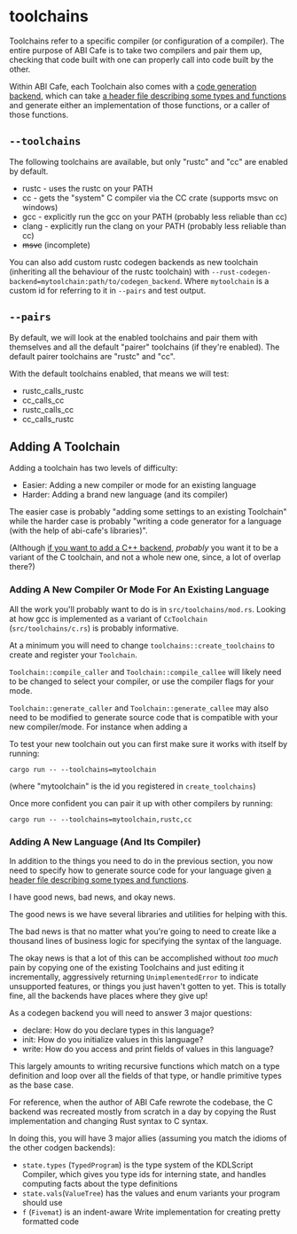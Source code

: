 # toolchains

Toolchains refer to a specific compiler (or configuration of a compiler). The entire purpose of ABI Cafe is to take two compilers and pair them up, checking that code built with one can properly call into code built by the other.

Within ABI Cafe, each Toolchain also comes with a [code generation backend](../combos/toolchains.md), which can take [a header file describing some types and functions](../../kdl-script/index.md) and generate either an implementation of those functions, or a caller of those functions.


## `--toolchains`

The following toolchains are available, but only "rustc" and "cc" are enabled by default.

* rustc - uses the rustc on your PATH
* cc - gets the "system" C compiler via the CC crate (supports msvc on windows)
* gcc - explicitly run the gcc on your PATH (probably less reliable than cc)
* clang  - explicitly run the clang on your PATH (probably less reliable than cc)
* ~~msvc~~ (incomplete)

You can also add custom rustc codegen backends as new toolchain (inheriting all the behaviour of the rustc toolchain) with `--rust-codegen-backend=mytoolchain:path/to/codegen_backend`. Where `mytoolchain` is a custom id for referring to it in `--pairs` and test output.


## `--pairs`

By default, we will look at the enabled toolchains and pair them with themselves and all the default "pairer" toolchains (if they're enabled). The default pairer toolchains are "rustc" and "cc".

With the default toolchains enabled, that means we will test:

* rustc_calls_rustc
* cc_calls_cc
* rustc_calls_cc
* cc_calls_rustc


## Adding A Toolchain

Adding a toolchain has two levels of difficulty:

* Easier: Adding a new compiler or mode for an existing language
* Harder: Adding a brand new language (and its compiler)

The easier case is probably "adding some settings to an existing Toolchain" while the harder case is probably "writing a code generator for a language (with the help of abi-cafe's libraries)".

(Although [if you want to add a C++ backend](https://github.com/Gankra/abi-cafe/issues/31), *probably* you want it to be a variant of the C toolchain, and not a whole new one, since, a lot of overlap there?)


### Adding A New Compiler Or Mode For An Existing Language

All the work you'll probably want to do is in `src/toolchains/mod.rs`. Looking at how gcc is implemented as a variant of `CcToolchain` (`src/toolchains/c.rs`) is probably informative.

At a minimum you will need to change `toolchains::create_toolchains` to create and register your `Toolchain`.

`Toolchain::compile_caller` and `Toolchain::compile_callee` will likely need to be changed to select your compiler, or use the compiler flags for your mode.

`Toolchain::generate_caller` and `Toolchain::generate_callee` may also need to be modified to generate source code that is compatible with your new compiler/mode. For instance when adding a

To test your new toolchain out you can first make sure it works with itself by running:

```
cargo run -- --toolchains=mytoolchain
```

(where "mytoolchain" is the id you registered in `create_toolchains`)

Once more confident you can pair it up with other compilers by running:

```
cargo run -- --toolchains=mytoolchain,rustc,cc
```


### Adding A New Language (And Its Compiler)

In addition to the things you need to do in the previous section, you now need to specify how to generate source code for your language given [a header file describing some types and functions](../../kdl-script/index.md).

I have good news, bad news, and okay news.

The good news is we have several libraries and utilities for helping with this.

The bad news is that no matter what you're going to need to create like a thousand lines of business logic for specifying the syntax of the language.

The okay news is that a lot of this can be accomplished without *too much* pain by copying one of the existing Toolchains and just editing it incrementally, aggressively returning `UnimplementedError` to indicate unsupported features, or things you just haven't gotten to yet. This is totally fine, all the backends have places where they give up!

As a codegen backend you will need to answer 3 major questions:

* declare: How do you declare types in this language?
* init: How do you initialize values in this language?
* write: How do you access and print fields of values in this language?

This largely amounts to writing recursive functions which match on a type definition and loop over all the fields of that type, or handle primitive types as the base case.

For reference, when the author of ABI Cafe rewrote the codebase, the C backend was recreated mostly from scratch in a day by copying the Rust implementation and changing Rust syntax to C syntax.

In doing this, you will have 3 major allies (assuming you match the idioms of the other codgen backends):

* `state.types` (`TypedProgram`) is the type system of the KDLScript Compiler, which gives you type ids for interning state, and handles computing facts about the type definitions
* `state.vals`(`ValueTree`) has the values and enum variants your program should use
* `f` (`Fivemat`) is an indent-aware Write implementation for creating pretty formatted code
